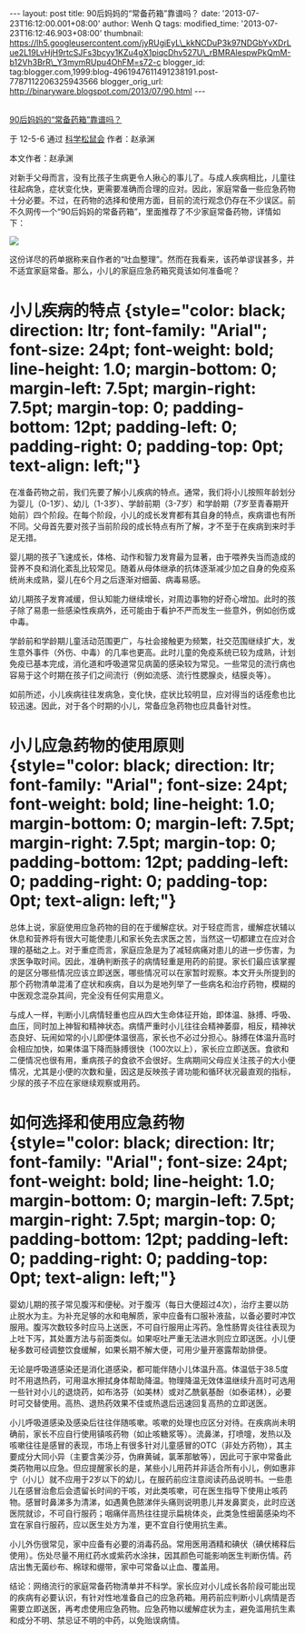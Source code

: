 --- layout: post title: 90后妈妈的“常备药箱”靠谱吗？ date:
'2013-07-23T16:12:00.001+08:00' author: Wenh Q tags: modified\_time:
'2013-07-23T16:12:46.903+08:00' thumbnail:
https://lh5.googleusercontent.com/jyRUgiEyL\_kkNCDuP3k97NDGbYvXDrLue2L19LvHjH9rtcSJFs3bcyy1KZu4gX1piqcDhv527U\_rBMRAlespwPkQmM-b12Vh3BrR\_Y3mymRUpu4OhFM=s72-c
blogger\_id:
tag:blogger.com,1999:blog-4961947611491238191.post-7787112206325943566
blogger\_orig\_url: http://binaryware.blogspot.com/2013/07/90.html ---

[\
90后妈妈的“常备药箱”靠谱吗？](http://songshuhui.net/archives/66590)

于 12-5-6 通过 [科学松鼠会](http://songshuhui.net/) 作者：赵承渊

本文作者：赵承渊

对新手父母而言，没有比孩子生病更令人揪心的事儿了。与成人疾病相比，儿童往往起病急，症状变化快，更需要准确而合理的应对。因此，家庭常备一些应急药物十分必要。不过，在药物的选择和使用方面，目前的流行观念仍存在不少误区。前不久网传一个“90后妈妈的常备药箱”，里面推荐了不少家庭常备药物，详情如下：

![](https://lh5.googleusercontent.com/jyRUgiEyL_kkNCDuP3k97NDGbYvXDrLue2L19LvHjH9rtcSJFs3bcyy1KZu4gX1piqcDhv527U_rBMRAlespwPkQmM-b12Vh3BrR_Y3mymRUpu4OhFM)

这份详尽的药单据称来自作者的“吐血整理”。然而在我看来，该药单谬误甚多，并不适宜家庭常备。那么，小儿的家庭应急药箱究竟该如何准备呢？

小儿疾病的特点 {style="color: black; direction: ltr; font-family: "Arial"; font-size: 24pt; font-weight: bold; line-height: 1.0; margin-bottom: 0; margin-left: 7.5pt; margin-right: 7.5pt; margin-top: 0; padding-bottom: 12pt; padding-left: 0; padding-right: 0; padding-top: 0pt; text-align: left;"}
==============

在准备药物之前，我们先要了解小儿疾病的特点。通常，我们将小儿按照年龄划分为婴儿（0-1岁）、幼儿（1-3岁）、学龄前期（3-7岁）和学龄期（7岁至青春期开始前）四个阶段。在每个阶段，小儿的成长发育都有其自身的特点，疾病谱也有所不同。父母首先要对孩子当前阶段的成长特点有所了解，才不至于在疾病到来时手足无措。

婴儿期的孩子飞速成长，体格、动作和智力发育最为显著，由于喂养失当而造成的营养不良和消化紊乱比较常见。随着从母体继承的抗体逐渐减少加之自身的免疫系统尚未成熟，婴儿在6个月之后逐渐对细菌、病毒易感。

幼儿期孩子发育减缓，但认知能力继续增长，对周边事物的好奇心增加。此时的孩子除了易患一些感染性疾病外，还可能由于看护不严而发生一些意外，例如创伤或中毒。

学龄前和学龄期儿童活动范围更广，与社会接触更为频繁，社交范围继续扩大，发生意外事件（外伤、中毒）的几率也更高。此时儿童的免疫系统已较为成熟，计划免疫已基本完成，消化道和呼吸道常见病菌的感染较为常见。一些常见的流行病也容易于这个时期在孩子们之间流行（例如流感、流行性腮腺炎，结膜炎等）。

如前所述，小儿疾病往往发病急，变化快，症状比较明显，应对得当的话痊愈也比较迅速。因此，对于各个时期的小儿，常备应急药物也应具备针对性。

小儿应急药物的使用原则 {style="color: black; direction: ltr; font-family: "Arial"; font-size: 24pt; font-weight: bold; line-height: 1.0; margin-bottom: 0; margin-left: 7.5pt; margin-right: 7.5pt; margin-top: 0; padding-bottom: 12pt; padding-left: 0; padding-right: 0; padding-top: 0pt; text-align: left;"}
======================

总体上说，家庭使用应急药物的目的在于缓解症状。对于轻症而言，缓解症状辅以休息和营养将有很大可能使患儿和家长免去求医之苦，当然这一切都建立在应对合理的基础之上。对于重症而言，家庭应急是为了减轻病痛对患儿的进一步伤害，为求医争取时间。因此，准确判断孩子的病情轻重是用药的前提。家长们最应该掌握的是区分哪些情况应该立即送医，哪些情况可以在家暂时观察。本文开头所提到的那个药物清单混淆了症状和疾病，自以为是地列举了一些病名和治疗药物，模糊的中医观念混杂其间，完全没有任何实用意义。

与成人一样，判断小儿病情轻重也应从四大生命体征开始，即体温、脉搏、呼吸、血压，同时加上神智和精神状态。病情严重时小儿往往会精神萎靡，相反，精神状态良好、玩闹如常的小儿即便体温很高，家长也不必过分担心。脉搏在体温升高时会相应加快，如果体温下降而脉搏很快（100次以上），家长应立即送医。食欲和二便情况也很有用，重病孩子的食欲不会很好。生病期间父母应关注孩子的大小便情况，尤其是小便的次数和量，因这是反映孩子肾功能和循环状况最直观的指标，少尿的孩子不应在家继续观察或用药。

如何选择和使用应急药物 {style="color: black; direction: ltr; font-family: "Arial"; font-size: 24pt; font-weight: bold; line-height: 1.0; margin-bottom: 0; margin-left: 7.5pt; margin-right: 7.5pt; margin-top: 0; padding-bottom: 12pt; padding-left: 0; padding-right: 0; padding-top: 0pt; text-align: left;"}
======================

婴幼儿期的孩子常见腹泻和便秘。对于腹泻（每日大便超过4次），治疗主要以防止脱水为主。为补充足够的水和电解质，家中应备有口服补液盐，以备必要时冲饮服用。腹泻次数较多时应马上送医，不可自行服用止泻药。急性肠胃炎往往表现为上吐下泻，其处置方法与前面类似。如果呕吐严重无法进水则应立即送医。小儿便秘多数可经调整饮食缓解，如果长期不解大便，可用少量开塞露帮助排便。

无论是呼吸道感染还是消化道感染，都可能伴随小儿体温升高。体温低于38.5度时不用退热药，可用温水擦拭身体帮助降温。物理降温无效体温继续升高时可选用一些针对小儿的退烧药，如布洛芬（如美林）或对乙酰氨基酚（如泰诺林），必要时可交替使用。高热、退热药效果不佳或热退后迅速回复高热的立即送医。

小儿呼吸道感染及感染后往往伴随咳嗽。咳嗽的处理也应区分对待。在疾病尚未明确前，家长不应自行使用镇咳药物（如止咳糖浆等）。流鼻涕，打喷嚏，发热以及咳嗽往往是感冒的表现，市场上有很多针对儿童感冒的OTC（非处方药物），其主要成分大同小异（主要含美沙芬，伪麻黄碱，氯苯那敏等），因此可于家中常备此类药物用以应急。但应提醒家长的是，某些小儿用药并非适合所有小儿，例如惠非宁（小儿）就不应用于2岁以下的幼儿，在服药前应注意阅读药品说明书。一些患儿在感冒治愈后会遗留长时间的干咳，对此类咳嗽，可在医生指导下使用止咳药物。感冒时鼻涕多为清涕，如遇黄色脓涕伴头痛则说明患儿并发鼻窦炎，此时应送医院就诊，不可自行服药；咽痛伴高热往往提示扁桃体炎，此类急性细菌感染均不宜在家自行服药，应以医生处方为准，更不宜自行使用抗生素。

小儿外伤很常见，家中应备有必要的消毒药品。常用医用酒精和碘伏（碘伏稀释后使用）。伤处尽量不用红药水或紫药水涂抹，因其颜色可能影响医生判断伤情。药店出售无菌纱布、棉球和绷带，家中可常备以止血、覆盖用。

结论：网络流行的家庭常备药物清单并不科学。家长应对小儿成长各阶段可能出现的疾病有必要认识，有针对性地准备自己的应急药箱。用药前应判断小儿病情是否需要立即送医，再考虑使用应急药物。应急药物以缓解症状为主，避免滥用抗生素和成分不明、禁忌证不明的中药，以免贻误病情。
